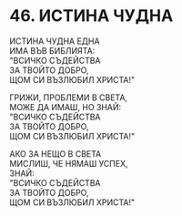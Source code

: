 # 46. ИСТИНА ЧУДНА  
  
ИСТИНА ЧУДНА ЕДНА  
ИМА ВЪВ БИБЛИЯТА:  
"ВСИЧКО СЪДЕЙСТВА  
ЗА ТВОЙТО ДОБРО,  
ЩОМ СИ ВЪЗЛЮБИЛ ХРИСТА!"  
  
ГРИЖИ, ПРОБЛЕМИ В СВЕТА,  
МОЖЕ ДА ИМАШ, НО ЗНАЙ:  
"ВСИЧКО СЪДЕЙСТВА  
ЗА ТВОЙТО ДОБРО,  
ЩОМ СИ ВЪЗЛЮБИЛ ХРИСТА!"  
  
АКО ЗА НЕЩО В СВЕТА  
МИСЛИШ, ЧЕ НЯМАШ УСПЕХ,  
ЗНАЙ:  
"ВСИЧКО СЪДЕЙСТВА  
ЗА ТВОЙТО ДОБРО,  
ЩОМ СИ ВЪЗЛЮБИЛ ХРИСТА!"  
  


<DownloadsButton pdf="/pdf/46-istina-chudna.pdf" />

<DownloadChordsButton pdf="/chords/46-istina-chudna_akord.pdf"/>
